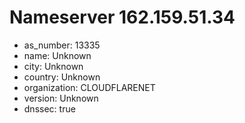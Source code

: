 # Nameserver 162.159.51.34

* as_number: 13335
* name: Unknown
* city: Unknown
* country: Unknown
* organization: CLOUDFLARENET
* version: Unknown
* dnssec: true
